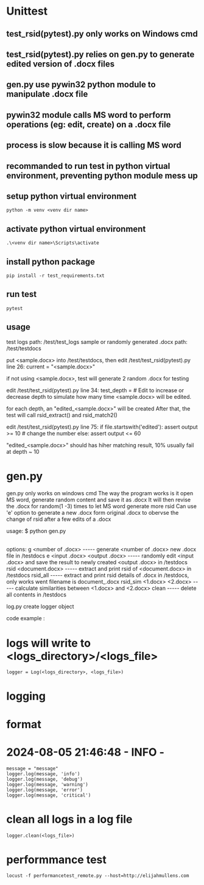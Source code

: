 # Unittest
## test_rsid(pytest).py only works on Windows cmd
## test_rsid(pytest).py relies on gen.py to generate edited version of .docx files
## gen.py use pywin32 python module to manipulate .docx file
## pywin32 module calls MS word to perform operations (eg: edit, create) on a .docx file
## process is slow because it is calling MS word
## recommanded to run test in python virtual environment, preventing python module mess up

## setup python virtual environment
    python -m venv <venv dir name>

## activate python virtual environment
    .\<venv dir name>\Scripts\activate

## install python package
    pip install -r test_requirements.txt

## run test
    pytest

## usage
test logs path: /test/test_logs
sample or randomly generated .docx path: /test/testdocs

put <sample.docx> into /test/testdocs, then edit /test/test_rsid(pytest).py line 26: 
    current = "<sample.docx>"

if not using <sample.docx>, test will generate 2 random .docx for testing

edit /test/test_rsid(pytest).py line 34:
    test_depth = <depth>  # Edit to increase or decrease depth
    to simulate how many time <sample.docx> will be edited.
    
for each depth, an "edited<depth>_<sample.docx>" will be created
After that, the test will call rsid_extract() and rsid_match2()

edit /test/test_rsid(pytest).py line 75:
        if file.startswith('edited'):
            assert output >= 10         # change the number
        else:
            assert output <= 60

"edited<depth>_<sample.docx>" should has hiher matching result, 10% usually fail at depth ~ 10

# gen.py
gen.py only works on windows cmd
The way the program works is it open MS word, generate random content and save it as .docx
It will then revise the .docx for random(1 -3) times to let MS word generate more rsid
Can use 'e' option to generate a new .docx form original .docx to obervse the change of rsid after a few edits of a .docx

usage: $ python gen.py <option>

options:
    g <number of .docx>                     -----   generate <number of .docx> new .docx file in /testdocs
    e <input .docx> <output .docx>          -----   randomly edit <input .docx> and save the result to newly created <output .docx> in /testdocs
    rsid <document.docx>                    -----   extract and print rsid of <document.docx> in /testdocs
    rsid_all                                -----   extract and print rsid details of  .docx in /testdocs, only works went filename is document_<int>.docx
    rsid_sim <1.docx> <2.docx>              -----   calculate similarities between <1.docx> and <2.docx>
    clean                                   -----   delete all contents in /testdocs

log.py create logger object

code example :
# logs will write to <logs_directory>/<logs_file>
    logger = Log(<logs_directory>, <logs_file>)

# logging
# format
# 2024-08-05 21:46:48 - INFO - <message>
    message = "message"
    logger.log(message, 'info')
    logger.log(message, 'debug')
    logger.log(message, 'warning')
    logger.log(message, 'error')
    logger.log(message, 'critical')

# clean all logs in a log file
    logger.clean(<logs_file>)

# performmance test
    locust -f performancetest_remote.py --host=http://elijahmullens.com
